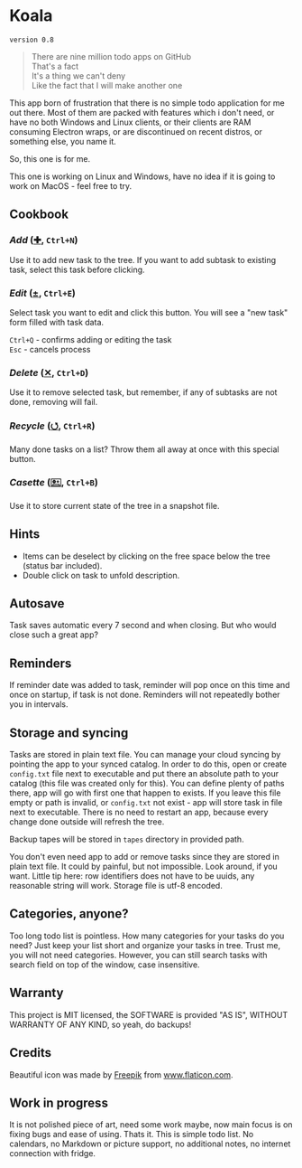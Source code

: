 # Koala
`version 0.8`

> There are nine million todo apps on GitHub\
> That's a fact\
> It's a thing we can't deny\
> Like the fact that I will make another one

This app born of frustration that there is no simple todo application for me out there. Most of them are packed with features which i don't need, or have no both Windows and Linux clients, or their clients are RAM consuming Electron wraps, or are discontinued on recent distros, or something else, you name it. 

So, this one is for me.

This one is working on Linux and Windows, have no idea if it is going to work on MacOS - feel free to try.

## Cookbook

### *Add* ([&#10010;](https://unicode-table.com/en/271A/), `Ctrl+N`)
Use it to add new task to the tree. If you want to add subtask to existing task, select this task before clicking.

### *Edit* ([&#0177;](https://unicode-table.com/en/00B1/), `Ctrl+E`)
Select task you want to edit and click this button. You will see a "new task" form filled with task data.

`Ctrl+Q` - confirms adding or editing the task\
`Esc` - cancels process

### *Delete* ([&#10005;](https://unicode-table.com/en/2715/), `Ctrl+D`)
Use it to remove selected task, but remember, if any of subtasks are not done, removing will fail.

### *Recycle* ([&#11119;](https://unicode-table.com/en/2B6F/), `Ctrl+R`)
Many done tasks on a list? Throw them all away at once with this special button.

### *Casette* ([&#128429;](https://unicode-table.com/en/1F5AD/), `Ctrl+B`)
Use it to store current state of the tree in a snapshot file.

## Hints

- Items can be deselect by clicking on the free space below the tree (status bar included).
- Double click on task to unfold description.

## Autosave

Task saves automatic every 7 second and when closing. But who would close such a great app?

## Reminders

If reminder date was added to task, reminder will pop once on this time and once on startup, if task is not done. Reminders will not repeatedly bother you in intervals.

## Storage and syncing

Tasks are stored in plain text file. You can manage your cloud syncing by pointing the app to your synced catalog. In order to do this, open or create `config.txt` file next to executable and put there an absolute path to your catalog (this file was created only for this). You can define plenty of paths there, app will go with first one that happen to exists. If you leave this file empty or path is invalid, or `config.txt` not exist - app will store task in file next to executable. There is no need to restart an app, because every change done outside will refresh the tree.

Backup tapes will be stored in `tapes` directory in provided path.

You don't even need app to add or remove tasks since they are stored in plain text file. It could by painful, but not impossible. Look around, if you want. Little tip here: row identifiers does not have to be uuids, any reasonable string will work. Storage file is utf-8 encoded.

## Categories, anyone?

Too long todo list is pointless. How many categories for your tasks do you need? Just keep your list short and organize your tasks in tree. Trust me, you will not need categories. However, you can still search tasks with search field on top of the window, case insensitive.

## Warranty

This project is MIT licensed, the SOFTWARE is provided "AS IS", WITHOUT WARRANTY OF ANY KIND, so yeah, do backups!

## Credits

Beautiful icon was made by <a href="https://www.freepik.com" title="Freepik">Freepik</a> from <a href="https://www.flaticon.com/" title="Flaticon">www.flaticon.com</a>.

## Work in progress

It is not polished piece of art, need some work maybe, now main focus is on fixing bugs and ease of using. Thats it. This is simple todo list. No calendars, no Markdown or picture support, no additional notes, no internet connection with fridge.